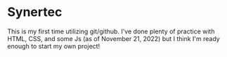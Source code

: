 # Synertec

This is my first time utilizing git/github. I've done plenty of practice with HTML, CSS, and some Js (as of November 21, 2022) but I think I'm ready enough to start my own project!
